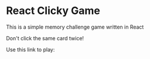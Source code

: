 # React Clicky Game

This is a simple memory challenge game written in React

Don't click the same card twice!

Use this link to play:
